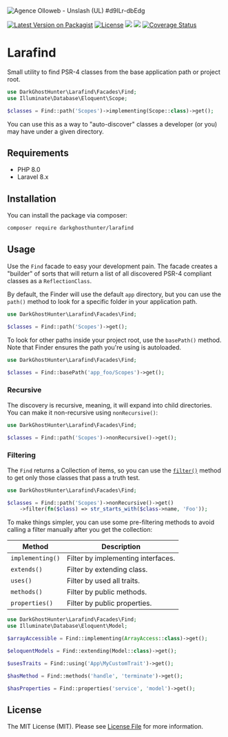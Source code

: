 ![Agence Olloweb - Unslash (UL) #d9ILr-dbEdg](https://images.unsplash.com/photo-1516382799247-87df95d790b7?ixlib=rb-1.2.1&auto=format&fit=crop&w=1350&q=80&q=80&w=1280&h=400)

[![Latest Version on Packagist](https://img.shields.io/packagist/v/darkghosthunter/larafind.svg)](https://packagist.org/packages/darkghosthunter/larafind) [![License](https://poser.pugx.org/darkghosthunter/larafind/license)](https://packagist.org/packages/darkghosthunter/larafind) ![](https://img.shields.io/packagist/php-v/darkghosthunter/larafind.svg) ![](https://github.com/DarkGhostHunter/Larafind/workflows/Tests/badge.svg) [![Coverage Status](https://coveralls.io/repos/github/DarkGhostHunter/Larafind/badge.svg?branch=master)](https://coveralls.io/github/DarkGhostHunter/Larafind?branch=master)

# Larafind

Small utility to find PSR-4 classes from the base application path or project root.

```php
use DarkGhostHunter\Larafind\Facades\Find;
use Illuminate\Database\Eloquent\Scope;

$classes = Find::path('Scopes')->implementing(Scope::class)->get();
```

You can use this as a way to "auto-discover" classes a developer (or you) may have under a given directory.

## Requirements

* PHP 8.0
* Laravel 8.x

## Installation

You can install the package via composer:

```bash
composer require darkghosthunter/larafind
```

## Usage

Use the `Find` facade to easy your development pain. The facade creates a "builder" of sorts that will return a list of all discovered PSR-4 compliant classes as a `ReflectionClass`.

By default, the Finder will use the default `app` directory, but you can use the `path()` method to look for a specific folder in your application path.

```php
use DarkGhostHunter\Larafind\Facades\Find;

$classes = Find::path('Scopes')->get();
```

To look for other paths inside your project root, use the `basePath()` method. Note that Finder ensures the path you're using is autoloaded.

```php
use DarkGhostHunter\Larafind\Facades\Find;

$classes = Find::basePath('app_foo/Scopes')->get();
```
 
### Recursive

The discovery is recursive, meaning, it will expand into child directories. You can make it non-recursive using `nonRecursive()`:

```php
use DarkGhostHunter\Larafind\Facades\Find;

$classes = Find::path('Scopes')->nonRecursive()->get();
```

### Filtering

The `Find` returns a Collection of items, so you can use the [`filter()`](https://laravel.com/docs/collections#method-filter) method to get only those classes that pass a truth test.

```php
use DarkGhostHunter\Larafind\Facades\Find;

$classes = Find::path('Scopes')->nonRecursive()->get()
    ->filter(fn($class) => str_starts_with($class->name, 'Foo'));
```

To make things simpler, you can use some pre-filtering methods to avoid calling a filter manually after you get the collection:

| Method | Description |
|---|---|
| `implementing()`  | Filter by implementing interfaces.
| `extends()`       | Filter by extending class.
| `uses()`          | Filter by used all traits.
| `methods()`       | Filter by public methods.
| `properties()`    | Filter by public properties.

```php
use DarkGhostHunter\Larafind\Facades\Find;
use Illuminate\Database\Eloquent\Model;

$arrayAccessible = Find::implementing(ArrayAccess::class)->get();

$eloquentModels = Find::extending(Model::class)->get();

$usesTraits = Find::using('App\MyCustomTrait')->get();

$hasMethod = Find::methods('handle', 'terminate')->get();

$hasProperties = Find::properties('service', 'model')->get();
```

## License

The MIT License (MIT). Please see [License File](LICENSE.md) for more information.
